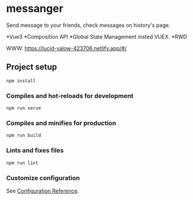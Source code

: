 # messanger

Send message to your friends, check messages on history's page.

*Vue3
*Composition API
*Global State Management insted VUEX.
*RWD


WWW: https://lucid-yalow-423706.netlify.app/#/



## Project setup


```
npm install
```

### Compiles and hot-reloads for development
```
npm run serve
```

### Compiles and minifies for production
```
npm run build
```

### Lints and fixes files
```
npm run lint
```

### Customize configuration
See [Configuration Reference](https://cli.vuejs.org/config/).
